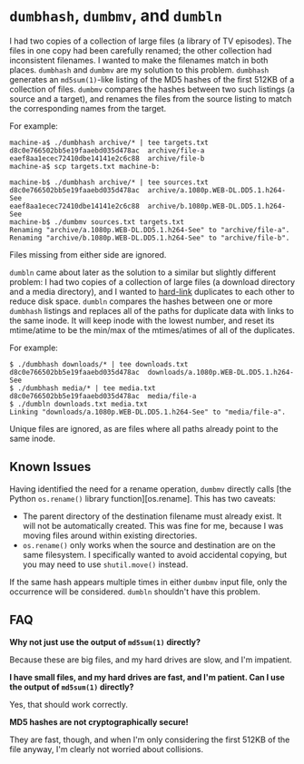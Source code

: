 # `dumbhash`, `dumbmv`, and `dumbln`

I had two copies of a collection of large files
(a library of TV episodes).
The files in one copy had been carefully renamed;
the other collection had inconsistent filenames.
I wanted to make the filenames match in both places.
`dumbhash` and `dumbmv` are my solution to this problem.
`dumbhash` generates an `md5sum(1)`-like listing
of the MD5 hashes of the first 512KB of a collection of files.
`dumbmv` compares the hashes between two such listings
(a source and a target),
and renames the files from the source listing
to match the corresponding names from the target.

For example:

    machine-a$ ./dumbhash archive/* | tee targets.txt
    d8c0e766502bb5e19faaebd035d478ac  archive/file-a
    eaef8aa1ecec72410dbe14141e2c6c88  archive/file-b
    machine-a$ scp targets.txt machine-b:

    machine-b$ ./dumbhash archive/* | tee sources.txt
    d8c0e766502bb5e19faaebd035d478ac  archive/a.1080p.WEB-DL.DD5.1.h264-See
    eaef8aa1ecec72410dbe14141e2c6c88  archive/b.1080p.WEB-DL.DD5.1.h264-See
    machine-b$ ./dumbmv sources.txt targets.txt
    Renaming "archive/a.1080p.WEB-DL.DD5.1.h264-See" to "archive/file-a".
    Renaming "archive/b.1080p.WEB-DL.DD5.1.h264-See" to "archive/file-b".

Files missing from either side are ignored.

`dumbln` came about later as the solution
to a similar but slightly different problem:
I had two copies of a collection of large files
(a download directory and a media directory),
and I wanted to [hard-link][hard link] duplicates to each other
to reduce disk space.
`dumbln` compares the hashes
between one or more `dumbhash` listings
and replaces all of the paths for duplicate data
with links to the same inode.
It will keep inode with the lowest number,
and reset its mtime/atime to be the min/max
of the mtimes/atimes of all of the duplicates.

For example:

    $ ./dumbhash downloads/* | tee downloads.txt
    d8c0e766502bb5e19faaebd035d478ac  downloads/a.1080p.WEB-DL.DD5.1.h264-See
    $ ./dumbhash media/* | tee media.txt
    d8c0e766502bb5e19faaebd035d478ac  media/file-a
    $ ./dumbln downloads.txt media.txt
    Linking "downloads/a.1080p.WEB-DL.DD5.1.h264-See" to "media/file-a".

Unique files are ignored,
as are files where all paths already point to the same inode.

[hard link]: https://en.wikipedia.org/wiki/Hard_link

## Known Issues

Having identified the need for a rename operation,
`dumbmv` directly calls [the Python `os.rename()` library function][os.rename].
This has two caveats:

* The parent directory of the destination filename
  must already exist.
  It will not be automatically created.
  This was fine for me,
  because I was moving files around
  within existing directories.
* `os.rename()` only works when the source and destination
  are on the same filesystem.
  I specifically wanted to avoid accidental copying,
  but you may need to use `shutil.move()` instead.

[os.move]: https://docs.python.org/3/library/os.html#os.rename
[shutil.move]: https://docs.python.org/3/library/shutil.html#shutil.move

If the same hash appears multiple times
in either `dumbmv` input file,
only the occurrence will be considered.
`dumbln` shouldn't have this problem.

## FAQ

**Why not just use the output of `md5sum(1)` directly?**

Because these are big files,
and my hard drives are slow,
and I'm impatient.

**I have small files,
and my hard drives are fast,
and I'm patient.
Can I use the output of `md5sum(1)` directly?**

Yes, that should work correctly.

**MD5 hashes are not cryptographically secure!**

They are fast, though,
and when I'm only considering the first 512KB of the file anyway,
I'm clearly not worried about collisions.
